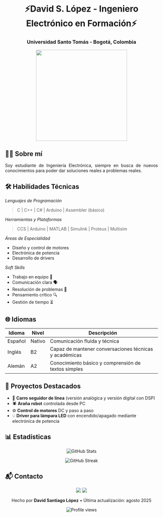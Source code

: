 <h1 align="center">⚡David S. López - Ingeniero Electrónico en Formación⚡</h1>
<h3 align="center"> Universidad Santo Tomás - Bogotá, Colombia </h3>
<div align="center">
  <img src="https://media.giphy.com/media/L1R1tvI9svkIWwpVYr/giphy.gif" width="300"/>
</div>



## 👨‍🎓 Sobre mí
<p align="justify">
Soy estudiante de Ingeniería Electrónica, siempre en busca de nuevos conocimientos para poder dar soluciones reales a problemas reales.
</p>



## 🛠 Habilidades Técnicas

*Lenguajes de Programación*
> C | C++ | C# | Arduino | Assembler (básico)

*Herramientas y Plataformas*
> CCS | Arduino | MATLAB | Simulink | Proteus | Multisim

*Áreas de Especialidad*
- Diseño y control de motores
- Electrónica de potencia
- Desarrollo de drivers

*Soft Skills*

- Trabajo en equipo 🤝
- Comunicación clara 🗣
- Resolución de problemas 🧩
- Pensamiento crítico 🔍
- Gestión de tiempo ⏳



## 🌐 Idiomas

| Idioma   | Nivel | Descripción |
|----------|-------|-------------|
| Español  | Nativo | Comunicación fluida y técnica |
| Inglés   | B2    | Capaz de mantener conversaciones técnicas y académicas |
| Alemán   | A2    | Conocimiento básico y comprensión de textos simples |


## 🚀 Proyectos Destacados
- 🚗 **Carro seguidor de línea** (versión analógica y versión digital con DSP)
- 🕷 **Araña robot** controlada desde PC
- ⚙ **Control de motores** DC y paso a paso
- 💡 **Driver para lámpara LED** con encendido/apagado mediante electrónica de potencia



## 📊 Estadísticas
<p align="center">
  <img src="https://github-readme-stats.vercel.app/api?username=LopezzzDavid&show_icons=true&theme=tokyonight" alt="GitHub Stats" />
</p>
<p align="center">
  <img src="https://github-readme-streak-stats.herokuapp.com/?user=LopezzzDavid&theme=tokyonight" alt="GitHub Streak" />
</p>



## 📬 Contacto

<p align="center">
  <a href="mailto:maldonado.santiago289@gmail.com"><img src="https://img.shields.io/badge/Email-D14836?style=for-the-badge&logo=gmail&logoColor=white"></a>
  <a href="https://linkedin.com/in/david-santiago-lópez-maldonado-5601031b2/"><img src="https://img.shields.io/badge/-LinkedIn-blue?style=for-the-badge&logo=linkedin&logoColor=white"></a>
</p>



<p align="center">
  Hecho por <strong>David Santiago López</strong> • Última actualización: agosto 2025
</p>



<p align="center">
  <img src="https://komarev.com/ghpvc/?username=LopezzzDavid&color=blueviolet&style=flat-square" alt="Profile views"/>
</p>
